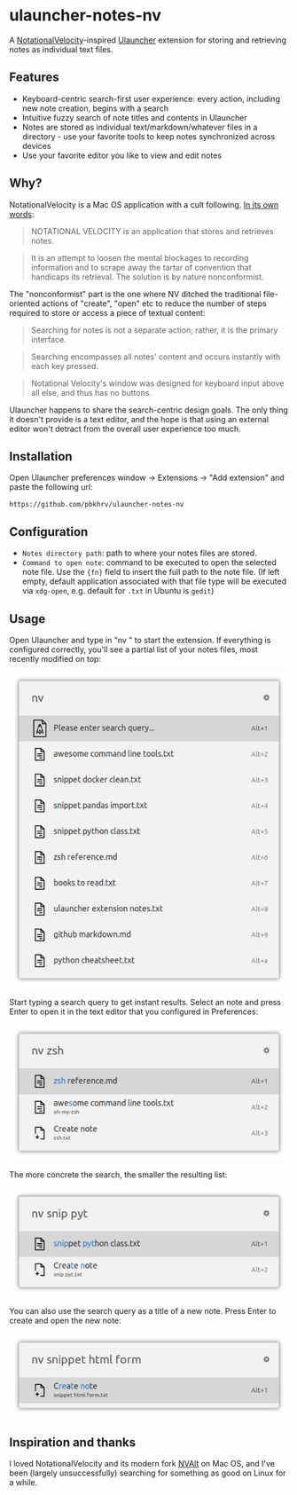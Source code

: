 # ulauncher-notes-nv

A [NotationalVelocity](http://notational.net/)-inspired [Ulauncher](https://ulauncher.io/) extension for storing and retrieving notes as individual text files.


## Features

- Keyboard-centric search-first user experience: every action, including new note creation, begins with a search
- Intuitive fuzzy search of note titles and contents in Ulauncher
- Notes are stored as individual text/markdown/whatever files in a directory - use your favorite tools to keep notes synchronized across devices
- Use your favorite editor you like to view and edit notes


## Why?

NotationalVelocity is a Mac OS application with a cult following. [In its own words](http://notational.net):

> NOTATIONAL VELOCITY is an application that stores and retrieves notes.

> It is an attempt to loosen the mental blockages to recording information and to scrape away the tartar of convention that handicaps its retrieval. The solution is by nature nonconformist.

The "nonconformist" part is the one where NV ditched the traditional file-oriented actions of "create", "open" etc to reduce the number of steps required to store or access a piece of textual content:

> Searching for notes is not a separate action; rather, it is the primary interface.

> Searching encompasses all notes' content and occurs instantly with each key pressed.

> Notational Velocity's window was designed for keyboard input above all else, and thus has no buttons.

Ulauncher happens to share the search-centric design goals. The only thing it doesn't provide is a text editor, and the hope is that using an external editor won't detract from the overall user experience too much.


## Installation

Open Ulauncher preferences window -> Extensions -> "Add extension" and paste the following url:

```
https://github.com/pbkhrv/ulauncher-notes-nv
```


## Configuration

- `Notes directory path`: path to where your notes files are stored.
- `Command to open note`: command to be executed to open the selected note file. Use the `{fn}` field to insert the full path to the note file. (If left empty, default application associated with that file type will be executed via `xdg-open`, e.g. default for `.txt` in Ubuntu is `gedit`)


## Usage

Open Ulauncher and type in "nv " to start the extension. If everything is configured correctly, you'll see a partial list of your notes files, most recently modified on top:

![All notes, no query](images/screenshots/empty-query.png)

Start typing a search query to get instant results. Select an note and press Enter to open it in the text editor that you configured in Preferences:

![Query 1](images/screenshots/search-query1.png)

The more concrete the search, the smaller the resulting list:

![Query 2](images/screenshots/search-query2.png)

You can also use the search query as a title of a new note. Press Enter to create and open the new note:

![Create note](images/screenshots/create-note.png)


## Inspiration and thanks

I loved NotationalVelocity and its modern fork [NVAlt](https://brettterpstra.com/projects/nvalt/) on Mac OS, and I've been (largely unsuccessfully) searching for something as good on Linux for a while.